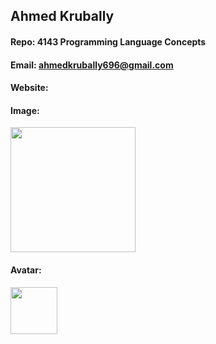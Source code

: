 ## Ahmed Krubally
#### Repo: 4143 Programming Language Concepts
#### Email: ahmedkrubally696@gmail.com
#### Website:
#### Image:
<img src="/Users/ahmedkrubally/programming_lang_go-2/image_assests/3Z7A7148.JPG" width="200">

#### Avatar:
<img src="/Users/ahmedkrubally/programming_lang_go-2/image_assests/ichigo2.jpeg" width="75">